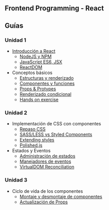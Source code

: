 ## Frontend Programming - React

## Guías

### Unidad 1
* [Introducción a React](guias/unidad1/introduccion-react.md) 
    * [NodeJS y NPM](guias/unidad1/nodeJs-npm.md)
    * [JavaScript ES6, JSX](guias/unidad1/ES6.md)
    * [ReactDOM](guias/unidad1/reactDOM.md)
* Conceptos básicos
    * [Estructuras y renderizado](guias/unidad1/estructura-renderizado.md) 
    * [Componentes y funciones](guias/unidad1/componentes-funciones.md) 
    * [Props & Protypes](guias/unidad1/props-protypes.md) 
    * [Renderizado condicional](guias/unidad1/renderizado-condicional.md) 
    * [Hands on exercise](guias/unidad1/hands-on-exercise.md)
### Unidad 2
* Implementación de CSS con componentes
    * [Repaso CSS](guias/unidad2/css.md) 
    * [SASS/LESS vs Styled Components](guias/unidad2/sass-styles-components.md) 
    * [Extending styles](guias/unidad2/extending-styles.md)
    * [Polished.js](guias/unidad2/polishedjs.md)
* Estados y Eventos
    * [Administración de estados](guias/unidad2/estados.md)
    * [Manejadores de eventos](guias/unidad2/manejadores-eventos.md) 
    * [VirtualDOM Reconciliation](guias/unidad2/virtualDom-reconciliation.md)
### Unidad 3
* Ciclo de vida de los componentes
    * [Montaje y desmontaje de componentes](guias/unidad3/montaje-desmontaje-componentes.md)
    * [Actualización de Props](guias/unidad3/actualizacion-props.md)